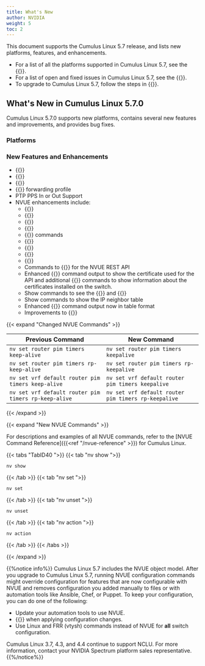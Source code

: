 ```yaml
---
title: What's New
author: NVIDIA
weight: 5
toc: 2
---
```

This document supports the Cumulus Linux 5.7 release, and lists new platforms, features, and enhancements.

- For a list of all the platforms supported in Cumulus Linux 5.7, see the {{<exlink url="www.nvidia.com/en-us/networking/ethernet-switching/hardware-compatibility-list/" text="Hardware Compatibility List (HCL)">}}.
- For a list of open and fixed issues in Cumulus Linux 5.7, see the {{<link title="Cumulus Linux 5.7 Release Notes" text="Cumulus Linux 5.7 Release Notes">}}.
- To upgrade to Cumulus Linux 5.7, follow the steps in {{<link url="Upgrading-Cumulus-Linux">}}.
<!-- vale off -->
## What's New in Cumulus Linux 5.7.0
<!-- vale on -->
Cumulus Linux 5.7.0 supports new platforms, contains several new features and improvements, and provides bug fixes.

### Platforms

### New Features and Enhancements

- {{<link url="802.1X-Interfaces" text="802.1x support">}}
- {{<link url="MAC-Address-Translation" text="MAC Address Translation">}}
- {{<link url="ASIC-Monitoring" text="Updated and new histograms for ASIC monitoring">}}
- {{<link url="Supported-Route-Table-Entries/#spectrum-2-and-spectrum-3" text="l2-heavy-v4-lpm">}} forwarding profile
- PTP PPS In or Out Support
- NVUE enhancements include:
  - {{<link url="Port-Security" text="Port security commands">}}
  - {{<link url="Network-Address-Translation-NAT" text="NAT commands">}}
  - {{<link url="In-Service-System-Upgrade-ISSU/#maintenance-mode" text="ISSU maintenance mode commands">}}
  - {{<link url="RADIUS-AAA" text="RADIUS AAA commands">}}
  - {{<link url="Interface-Configuration-and-Management/#link-flap-protection" text="Link flap protection ">}} commands
  - {{<link title="Spanning Tree and Rapid Spanning Tree - STP" text="MLAG support for PVST & PVRST VLAN-aware bridge mode">}}
  - {{<link title="Setting the Date and Time/#set-the-date-and-time" text="Set date and time command">}}
  - {{<link url="Optional-BGP-Configuration#bgp-input-and-ouput-message-queue-limit" text="Set BGP input and ouput message queue limit">}}
  - {{<link url="Role-Based-Access-Control" text="Role-based access control">}}
  - Commands to {{<link url="NVUE-API/#certificates" text="manage certificates">}} for the NVUE REST API
  - Enhanced {{<link url="NVUE-API/#certificates" text="nv show system api">}} command output to show the certificate used for the API and additional {{<link url="NVUE-API/#certificates" text="nv show system api certificate">}} commands to show information about the certificates installed on the switch.
  - Show commands to see the {{<link url="Troubleshooting-EVPN" text="VLAN to VNI mapping for all bridges">}} and {{<link url="Troubleshooting-EVPN" text="VLAN to VNI mapping for a specific bridge">}}
  - Show commands to show the IP neighbor table
  - Enhanced {{<link url="NVUE-CLI/#configuration-management-commands" text="show config history">}} command output now in table format
  - Improvements to {{<link url="Multi-Chassis-Link-Aggregation-MLAG" text="nv show mlag command outputs">}}

{{< expand "Changed NVUE Commands" >}}

| Previous Command  |  New Command  |
| ------------ | ------------- |
| `nv set router pim timers keep-alive`| `nv set router pim timers keepalive` |
| `nv set router pim timers rp-keep-alive`| `nv set router pim timers rp-keepalive` |
| `nv set vrf default router pim timers keep-alive`| `nv set vrf default router pim timers keepalive` |
| `nv set vrf default router pim timers rp-keep-alive`| `nv set vrf default router pim timers rp-keepalive` |

{{< /expand >}}

{{< expand "New NVUE Commands" >}}

For descriptions and examples of all NVUE commands, refer to the [NVUE Command Reference]({{<ref "/nvue-reference" >}}) for Cumulus Linux.

{{< tabs "TabID40 ">}}
{{< tab "nv show ">}}

```
nv show
```

{{< /tab >}}
{{< tab "nv set ">}}

```
nv set
```

{{< /tab >}}
{{< tab "nv unset ">}}

```
nv unset
```

{{< /tab >}}
{{< tab "nv action ">}}

```
nv action
```

{{< /tab >}}
{{< /tabs >}}

{{< /expand >}}

{{%notice info%}}
Cumulus Linux 5.7 includes the NVUE object model. After you upgrade to Cumulus Linux 5.7, running NVUE configuration commands might override configuration for features that are now configurable with NVUE and removes configuration you added manually to files or with automation tools like Ansible, Chef, or Puppet. To keep your configuration, you can do one of the following:

- Update your automation tools to use NVUE.
- {{<link url="NVUE-CLI/#configure-nvue-to-ignore-linux-files" text="Configure NVUE to ignore certain underlying Linux files">}} when applying configuration changes.
- Use Linux and FRR (vtysh) commands instead of NVUE for **all** switch configuration.

Cumulus Linux 3.7, 4.3, and 4.4 continue to support NCLU. For more information, contact your NVIDIA Spectrum platform sales representative.
{{%/notice%}}
